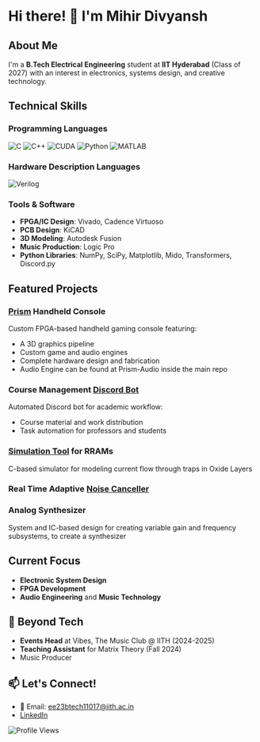 # Hi there! 👋 I'm Mihir Divyansh

## About Me
I'm a **B.Tech Electrical Engineering** student at **IIT Hyderabad** (Class of 2027) with an interest in electronics, systems design, and creative technology. 

## Technical Skills

### Programming Languages
![C](https://img.shields.io/badge/C-00299C?style=for-the-badge&logo=c&logoColor=white)
![C++](https://img.shields.io/badge/C%2B%2B-00499C?style=for-the-badge&logo=c%2B%2B&logoColor=white)
![CUDA](https://img.shields.io/badge/CUDA-2075BB?style=for-the-badge&logo=matlab&logoColor=white)
![Python](https://img.shields.io/badge/Python-3776AB?style=for-the-badge&logo=python&logoColor=white)
![MATLAB](https://img.shields.io/badge/MATLAB-FF6600?style=for-the-badge&logo=matlab&logoColor=white)

### Hardware Description Languages
![Verilog](https://img.shields.io/badge/Verilog-2E8B57?style=for-the-badge&logo=verilog&logoColor=white)

### Tools & Software
- **FPGA/IC Design**: Vivado, Cadence Virtuoso
- **PCB Design**: KiCAD
- **3D Modeling**: Autodesk Fusion
- **Music Production**: Logic Pro
- **Python Libraries**: NumPy, SciPy, Matplotlib, Mido, Transformers, Discord.py

## Featured Projects

### [Prism](https://github.com/Y10-Labs/Prism) Handheld Console 
Custom FPGA-based handheld gaming console featuring:
- A 3D graphics pipeline
- Custom game and audio engines
- Complete hardware design and fabrication
- Audio Engine can be found at Prism-Audio inside the main repo

### Course Management [Discord Bot](https://github.com/Mihir-Divyansh/fwc-course-bot)
Automated Discord bot for academic workflow:
- Course material and work distribution
- Task automation for professors and students

### [Simulation Tool](https://github.com/vs00007/EE2503-NMDM) for RRAMs
C-based simulator for modeling current flow through traps in Oxide Layers

### Real Time Adaptive [Noise Canceller](https://github.com/Mihir-Divyansh/EE2800-Final-Project)

### Analog Synthesizer
System and IC-based design for creating variable gain and frequency subsystems, to create a synthesizer

## Current Focus
- **Electronic System Design**
- **FPGA Development**
- **Audio Engineering** and **Music Technology**

## 🎵 Beyond Tech
- **Events Head** at Vibes, The Music Club @ IITH (2024-2025)
- **Teaching Assistant** for Matrix Theory (Fall 2024)
- Music Producer

## 📫 Let's Connect!
- 📧 Email: ee23btech11017@iith.ac.in
- [LinkedIn](https://www.linkedin.com/in/mihir-divyansh/)

![Profile Views](https://komarev.com/ghpvc/?username=Mihir-Divyansh&color=blueviolet)

<!--
**Fun fact**: I've designed everything from handheld gaming consoles to Discord bots, and I'm always looking for the next exciting project to work on!
-->
